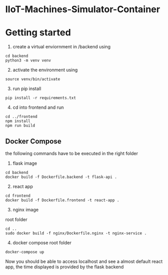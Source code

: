 # IIoT-Machines-Simulator-Container

# Getting started

1. create a virtual enviornment in /backend
   using

```
cd backend
python3 -m venv venv
```

2. activate the environment using

```
source venv/bin/activate
```

3. run pip install

```
pip install -r requirements.txt
```

4. cd into frontend and run

```
cd ../frontend
npm install
npm run build
```

## Docker Compose

the following commands have to be executed in the right folder

1. flask image

```
cd backend
docker build -f Dockerfile.backend -t flask-api .

```

2. react app

```
cd frontend
docker build -f Dockerfile.frontend -t react-app .
```

3. nginx image

root folder

```
cd ..
sudo docker build -f nginx/Dockerfile.nginx -t nginx-service .
```

4. docker compose
   root folder

```
docker-compose up
```

Now you should be able to access localhost and see a almost default react app, the time displayed is provided by the flask backend
